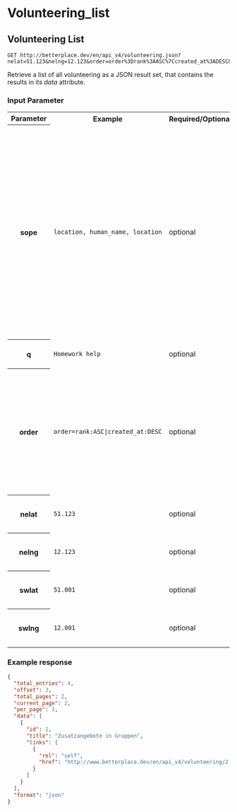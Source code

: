 Volunteering_list
===================================

Volunteering List
-------------------

```nginx
GET http://betterplace.dev/en/api_v4/volunteering.json?nelat=51.123&nelng=12.123&order=order%3Drank%3AASC%7Ccreated_at%3ADESC&q=Homework+help&sope=location%2C+human_name%2C+location&swlat=51.001&swlng=12.001
```

Retrieve a list of all volunteering as a JSON result set,
that contains the results in its *data* attribute.


### Input Parameter

<table>
  <tr>
    <th>Parameter</th>
    <th>Example</th>
    <th>Required/Optional</th>
    <th>Description</th>
  </tr>
  <tr>
    <th>sope</th>
    <td><code>location, human_name, location</code></td>
    <td>optional</td>
    <td>Specify how the search-query `q` should behave:
* "no scope" (default) performs a full text search
* `human_name` searches only on the contact-person-fullname and carrier-fullname. Use this to get all volunteering offers by "Unicef" or by "Till Behnke".
* `location` does a reverse geocoding lookup and shows results based on the lookup-bounding-box or a default-radius of 30 km.
[Learn how to format the parameter](README.md#request-parameter-format).
</td>
  </tr>
  <tr>
    <th>q</th>
    <td><code>Homework help</code></td>
    <td>optional</td>
    <td>Search query. The searches behaviour is based on the scope.</td>
  </tr>
  <tr>
    <th>order</th>
    <td><code>order=rank:ASC|created_at:DESC</code></td>
    <td>optional</td>
    <td>Order the result by `rank` (default), `id`, `progress_percentage`, `completed`, `tax_deductible`, `created_at`, `updated_at`, `last_donation_at`.
Use the optional `ASC` (defualt) or `DESC`.
[Learn how to format the parameter](README.md#request-parameter-format).
</td>
  </tr>
  <tr>
    <th>nelat</th>
    <td><code>51.123</code></td>
    <td>optional</td>
    <td>For geographic bound filterning: The northeast corner's latitude.</td>
  </tr>
  <tr>
    <th>nelng</th>
    <td><code>12.123</code></td>
    <td>optional</td>
    <td>For geographic bound filterning: The northeast corner's longitude.</td>
  </tr>
  <tr>
    <th>swlat</th>
    <td><code>51.001</code></td>
    <td>optional</td>
    <td>For geographic bound filterning: The southwest corner's latitude.</td>
  </tr>
  <tr>
    <th>swlng</th>
    <td><code>12.001</code></td>
    <td>optional</td>
    <td>For geographic bound filterning: The southwest corner's longitude.</td>
  </tr>
</table>

### Example response

```json
{
  "total_entries": 4,
  "offset": 3,
  "total_pages": 2,
  "current_page": 2,
  "per_page": 3,
  "data": [
    {
      "id": 2,
      "title": "Zusatzangebote in Gruppen",
      "links": [
        {
          "rel": "self",
          "href": "http://www.betterplace.dev/en/api_v4/volunteering/2.json"
        }
      ]
    }
  ],
  "format": "json"
}
```

